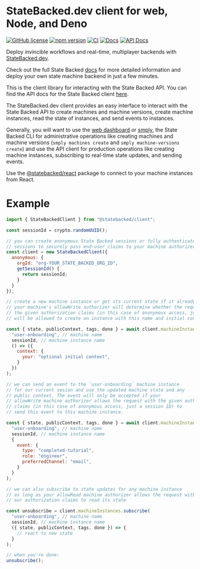 # StateBacked.dev client for web, Node, and Deno

[![GitHub license](https://img.shields.io/badge/license-MIT-blue.svg)](https://github.com/statebacked/client-js/blob/main/LICENSE) [![npm version](https://img.shields.io/npm/v/@statebacked/client.svg?style=flat)](https://www.npmjs.com/package/@statebacked/client) [![CI](https://github.com/statebacked/client-js/actions/workflows/ci.yaml/badge.svg)](https://github.com/statebacked/client-js/actions/workflows/ci.yaml) [![Docs](https://img.shields.io/badge/docs-statebacked-blue)](https://docs.statebacked.dev/) [![API Docs](https://img.shields.io/badge/docs-api-blue)](https://statebacked.github.io/client-js)

Deploy invincible workflows and real-time, multiplayer backends with [StateBacked.dev](https://statebacked.dev).

Check out the full State Backed [docs](https://docs.statebacked.dev) for more detailed information and deploy your own state machine backend in just a few minutes.

This is the client library for interacting with the State Backed API. You can find the API docs for the State Backed client [here](https://statebacked.github.io/client-js).

The StateBacked.dev client provides an easy interface to interact with the State Backed API 
to create machines and machine versions, create machine instances, read the state of instances,
and send events to instances.

Generally, you will want to use the [web dashboard](https://www.statebacked.dev) or [smply](https://github.com/statebacked/smply), the State Backed CLI
for administrative operations like creating machines and machine versions (`smply machines create` and `smply machine-versions create`) and use the API client for production
operations like creating machine instances, subscribing to real-time state updates, and
sending events.

Use the [@statebacked/react](https://github.com/statebacked/react) package to connect to your
machine instances from React.

# Example

```js
import { StateBackedClient } from "@statebacked/client";

const sessionId = crypto.randomUUID();

// you can create anonymous State Backed sessions or fully authenticated
// sessions to securely pass end-user claims to your machine authorizers
const client = new StateBackedClient({
  anonymous: {
    orgId: "org-YOUR_STATE_BACKED_ORG_ID",
    getSessionId() {
      return sessionId;
    }
  }
});

// create a new machine instance or get its current state if it already exists
// your machine's allowWrite authorizer will determine whether the request with
// the given authorization claims (in this case of anonymous access, just a session ID)
// will be allowed to create an instance with this name and initial context.

const { state, publicContext, tags, done } = await client.machineInstances.getOrCreate(
  "user-onboarding", // machine name
  sessionId, // machine instance name
  () => ({
    context: {
      your: "optional initial context",
    }
  })
);

// we can send an event to the `user-onboarding` machine instance
// for our current sesion and use the updated machine state and any
// public context. The event will only be accepted if your
// allowWrite machine authorizer allows the request with the given authorization
// claims (in this case of anonymous access, just a session ID) to
// send this event to this machine instance.

const { state, publicContext, tags, done } = await client.machineInstances.sendEvent(
  "user-onboarding", // machine name
  sessionId, // machine instance name
  {
    event: {
      type: "completed-tutorial",
      role: "engineer",
      preferredChannel: "email",
    }
  }
);

// we can also subscribe to state updates for any machine instance
// as long as your allowRead machine authorizer allows the request with
// our authorization claims to read its state

const unsubscribe = client.machineInstances.subscribe(
  "user-onboarding", // machine name
  sessionId, // machine instance name
  ({ state, publicContext, tags, done }) => {
    // react to new state
  }
);

// when you're done:
unsubscribe();

```
